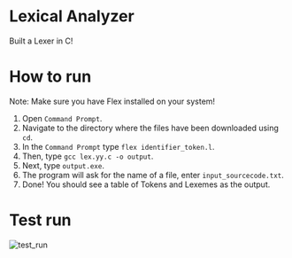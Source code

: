 # Lexical Analyzer
Built a Lexer in C!

# How to run
Note: Make sure you have Flex installed on your system!

1. Open `Command Prompt`.
2. Navigate to the directory where the files have been downloaded using `cd`.
3. In the `Command Prompt` type `flex identifier_token.l`.
4. Then, type `gcc lex.yy.c -o output`.
5. Next, type `output.exe`.
6. The program will ask for the name of a file, enter `input_sourcecode.txt`.
7. Done! You should see a table of Tokens and Lexemes as the output.

# Test run
![test_run](https://user-images.githubusercontent.com/54639928/208362660-67229b9c-2962-44ff-9d05-3877ce77604c.png)
